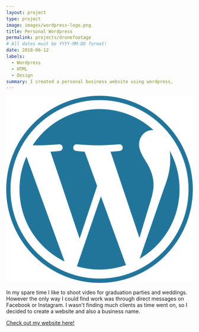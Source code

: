 ```yaml
---
layout: project
type: project
image: images/wordpress-logo.png
title: Personal Wordpress
permalink: projects/dronefootage
# All dates must be YYYY-MM-DD format!
date: 2018-06-12
labels:
  - Wordpress
  - HTML
  - Design
summary: I created a personal business website using wordpress,
---
```


<img class="ui medium right floated rounded image" src="../images/wordpress-logo.png">


In my spare time I like to shoot video for graduation parties and weddings. However the only way I could find work was through direct messages on Facebook or Instagram. I wasn't finding much clients as time went on, so I decided to create a website and also a business name. 
 
<a href="www.willfilms.org"><i class="large wordpress icon"></i>Check out my website here!</a>
